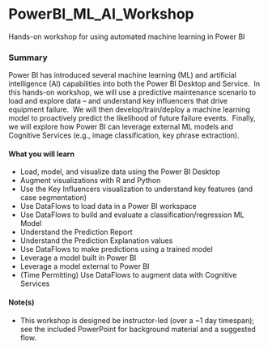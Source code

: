 # PowerBI_ML_AI_Workshop
Hands-on workshop for using automated machine learning in Power BI

### Summary
Power BI has introduced several machine learning (ML) and artificial intelligence (AI) capabilities into both the Power BI Desktop and Service.  In this hands-on workshop, we will use a predictive maintenance scenario to load and explore data – and understand key influencers that drive equipment failure.  We will then develop/train/deploy a machine learning model to proactively predict the likelihood of future failure events.  Finally, we will explore how Power BI can leverage external ML models and Cognitive Services (e.g., image classification, key phrase extraction).

#### What you will learn
* Load, model, and visualize data using the Power BI Desktop
* Augment visualizations with R and Python
* Use the Key Influencers visualization to understand key features (and case segmentation)
* Use DataFlows to load data in a Power BI workspace
* Use DataFlows to build and evaluate a classification/regression ML Model 
* Understand the Prediction Report
* Understand the Prediction Explanation values
* Use DataFlows to make predictions using a trained model 
* Leverage a model built in Power BI
* Leverage a model external to Power BI
* (Time Permitting) Use DataFlows to augment data with Cognitive Services

#### Note(s)
* This workshop is designed be instructor-led (over a ~1 day timespan); see the included PowerPoint for background material and a suggested flow.
